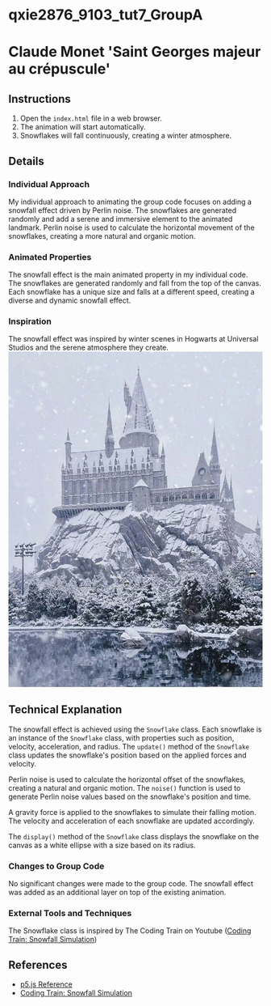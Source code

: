 # qxie2876_9103_tut7_GroupA

# Claude Monet 'Saint Georges majeur au crépuscule'

## Instructions

1. Open the `index.html` file in a web browser.
2. The animation will start automatically.
3. Snowflakes will fall continuously, creating a winter atmosphere.

## Details

### Individual Approach

My individual approach to animating the group code focuses on adding a snowfall effect driven by Perlin noise. The snowflakes are generated randomly and add a serene and immersive element to the animated landmark. Perlin noise is used to calculate the horizontal movement of the snowflakes, creating a more natural and organic motion.

### Animated Properties

The snowfall effect is the main animated property in my individual code. The snowflakes are generated randomly and fall from the top of the canvas. Each snowflake has a unique size and falls at a different speed, creating a diverse and dynamic snowfall effect.

### Inspiration

The snowfall effect was inspired by winter scenes in Hogwarts at Universal Studios and the serene atmosphere they create.
![Hogwarts](readmeImages/1.jpg)

## Technical Explanation

The snowfall effect is achieved using the `Snowflake` class. Each snowflake is an instance of the `Snowflake` class, with properties such as position, velocity, acceleration, and radius. The `update()` method of the `Snowflake` class updates the snowflake's position based on the applied forces and velocity.

Perlin noise is used to calculate the horizontal offset of the snowflakes, creating a natural and organic motion. The `noise()` function is used to generate Perlin noise values based on the snowflake's position and time.

A gravity force is applied to the snowflakes to simulate their falling motion. The velocity and acceleration of each snowflake are updated accordingly.

The `display()` method of the `Snowflake` class displays the snowflake on the canvas as a white ellipse with a size based on its radius.

### Changes to Group Code

No significant changes were made to the group code. The snowfall effect was added as an additional layer on top of the existing animation.

### External Tools and Techniques

The Snowflake class is inspired by The Coding Train on Youtube ([Coding Train: Snowfall Simulation](https://www.youtube.com/watch?v=cl-mHFCGzYk))

## References
- [p5.js Reference](https://p5js.org/reference/#/p5/noise)
- [Coding Train: Snowfall Simulation](https://www.youtube.com/watch?v=cl-mHFCGzYk)



